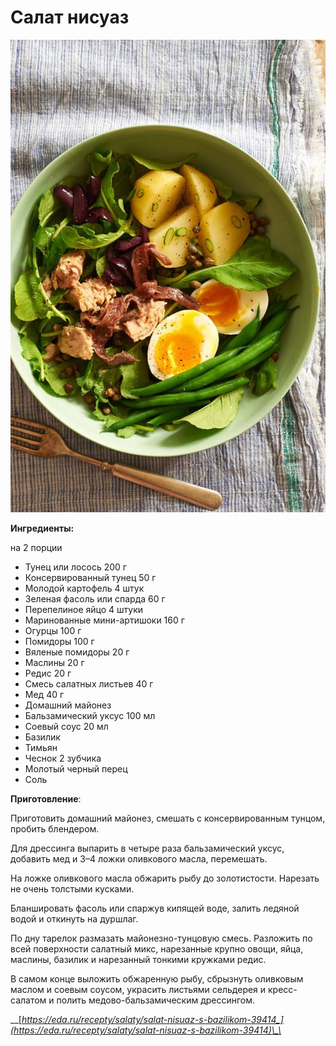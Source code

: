 # Салат нисуаз

![](../pics/47d3293b293f55cb73c94124feff21ad.jpg)

**Ингредиенты:**

на 2 порции

* Тунец или лосось 200 г
* Консервированный тунец 50 г
* Молодой картофель 4 штук
* Зеленая фасоль или спарда 60 г
* Перепелиное яйцо 4 штуки
* Маринованные мини-артишоки 160 г
* Огурцы 100 г
* Помидоры 100 г
* Вяленые помидоры 20 г
* Маслины 20 г
* Редис 20 г
* Смесь салатных листьев 40 г
* Мед 40 г
* Домашний майонез
* Бальзамический уксус 100 мл
* Соевый соус 20 мл
* Базилик
* Тимьян
* Чеснок 2 зубчика
* Молотый черный перец
* Соль

**Приготовление**:

Приготовить домашний майонез, смешать с консервированным тунцом, пробить блендером.

Для дрессинга выпарить в четыре раза бальзамический уксус, добавить мед и 3–4 ложки оливкового масла, перемешать.

На ложке оливкового масла обжарить рыбу до золотистости. Нарезать не очень толстыми кусками.

Бланшировать фасоль или спаржув кипящей воде, залить ледяной водой и откинуть на дуршлаг.

По дну тарелок размазать майонезно-тунцовую смесь. Разложить по всей поверхности салатный микс, нарезанные крупно овощи, яйца, маслины, базилик и нарезанный тонкими кружками редис.

В самом конце выложить обжаренную рыбу, сбрызнуть оливковым маслом и соевым соусом, украсить листьями сельдерея и кресс-салатом и полить медово-бальзамическим дрессингом.

\_\_[_https://eda.ru/recepty/salaty/salat-nisuaz-s-bazilikom-39414_](https://eda.ru/recepty/salaty/salat-nisuaz-s-bazilikom-39414)\_\_



